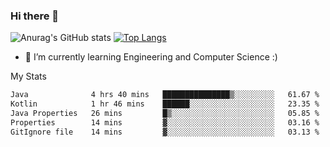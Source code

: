 ### Hi there 👋

![Anurag's GitHub stats](https://github-readme-stats.vercel.app/api?username=MatteoIorio11&show_icons=true&theme=dark) 
[![Top Langs](https://github-readme-stats.vercel.app/api/top-langs/?username=MatteoIorio11&theme=dark)](https://github.com/MatteoIorio11/github-readme-stats)

- 🌱 I’m currently learning Engineering and Computer Science :)

<!--
**MatteoIorio11/MatteoIorio11** is a ✨ _special_ ✨ repository because its `README.md` (this file) appears on your GitHub profile.

Here are some ideas to get you started:

- 🔭 I’m currently working on ...
- 🌱 I’m currently learning ...
- 👯 I’m looking to collaborate on ...
- 🤔 I’m looking for help with ...
- 💬 Ask me about ...
- 📫 How to reach me: ...
- 😄 Pronouns: ...
- ⚡ Fun fact: ...
-->
My Stats
<!--START_SECTION:waka-->

```txt
Java              4 hrs 40 mins   ███████████████▒░░░░░░░░░   61.67 %
Kotlin            1 hr 46 mins    ██████░░░░░░░░░░░░░░░░░░░   23.35 %
Java Properties   26 mins         █▒░░░░░░░░░░░░░░░░░░░░░░░   05.85 %
Properties        14 mins         ▓░░░░░░░░░░░░░░░░░░░░░░░░   03.16 %
GitIgnore file    14 mins         ▓░░░░░░░░░░░░░░░░░░░░░░░░   03.13 %
```

<!--END_SECTION:waka-->
